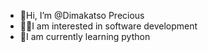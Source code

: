 -  🫣Hi, I’m @Dimakatso Precious 
- 👩‍💻I am interested in software development 
- 📖I am currently learning python 

<!---
Sila065/Sila065 is a ✨ special ✨ repository because its `README.md` (this file) appears on your GitHub profile.
You can click the Preview link to take a look at your changes.
--->
